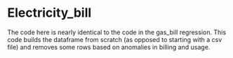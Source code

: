 # Electricity_bill
The code here is nearly identical to the code in the gas_bill regression. This code builds the dataframe from scratch (as opposed to starting with a csv file) and removes some rows based on anomalies in billing and usage. 
